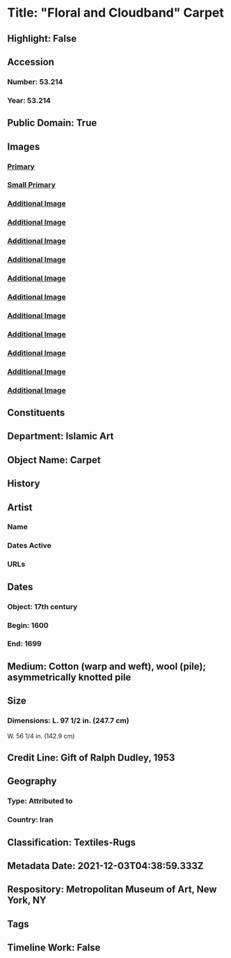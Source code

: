 # Title: "Floral and Cloudband" Carpet
## Highlight: False
## Accession
### Number: 53.214
### Year: 53.214
## Public Domain: True
## Images
### [Primary](https://images.metmuseum.org/CRDImages/is/original/DP310084.jpg)
### [Small Primary](https://images.metmuseum.org/CRDImages/is/web-large/DP310084.jpg)
### [Additional Image](https://images.metmuseum.org/CRDImages/is/original/156782.jpg)
### [Additional Image](https://images.metmuseum.org/CRDImages/is/original/wb-53.214.JPG)
### [Additional Image](https://images.metmuseum.org/CRDImages/is/original/wb-53.214b.JPG)
### [Additional Image](https://images.metmuseum.org/CRDImages/is/original/wb-53.214c.JPG)
### [Additional Image](https://images.metmuseum.org/CRDImages/is/original/wb-53.214d.JPG)
### [Additional Image](https://images.metmuseum.org/CRDImages/is/original/wb-53.214e.JPG)
### [Additional Image](https://images.metmuseum.org/CRDImages/is/original/wb-53.214g.JPG)
### [Additional Image](https://images.metmuseum.org/CRDImages/is/original/wb-53.214g.JPG)
### [Additional Image](https://images.metmuseum.org/CRDImages/is/original/wb-53.214h.JPG)
### [Additional Image](https://images.metmuseum.org/CRDImages/is/original/DP310085.jpg)
### [Additional Image](https://images.metmuseum.org/CRDImages/is/original/DP310086.jpg)
## Constituents
## Department: Islamic Art
## Object Name: Carpet
## History
## Artist
### Name
### Dates Active
### URLs
## Dates
### Object: 17th century
### Begin: 1600
### End: 1699
## Medium: Cotton (warp and weft), wool (pile); asymmetrically knotted pile
## Size
### Dimensions: L. 97 1/2 in. (247.7 cm)
W. 56 1/4 in. (142.9 cm)
## Credit Line: Gift of Ralph Dudley, 1953
## Geography
### Type: Attributed to
### Country: Iran
## Classification: Textiles-Rugs
## Metadata Date: 2021-12-03T04:38:59.333Z
## Respository: Metropolitan Museum of Art, New York, NY
## Tags
## Timeline Work: False
